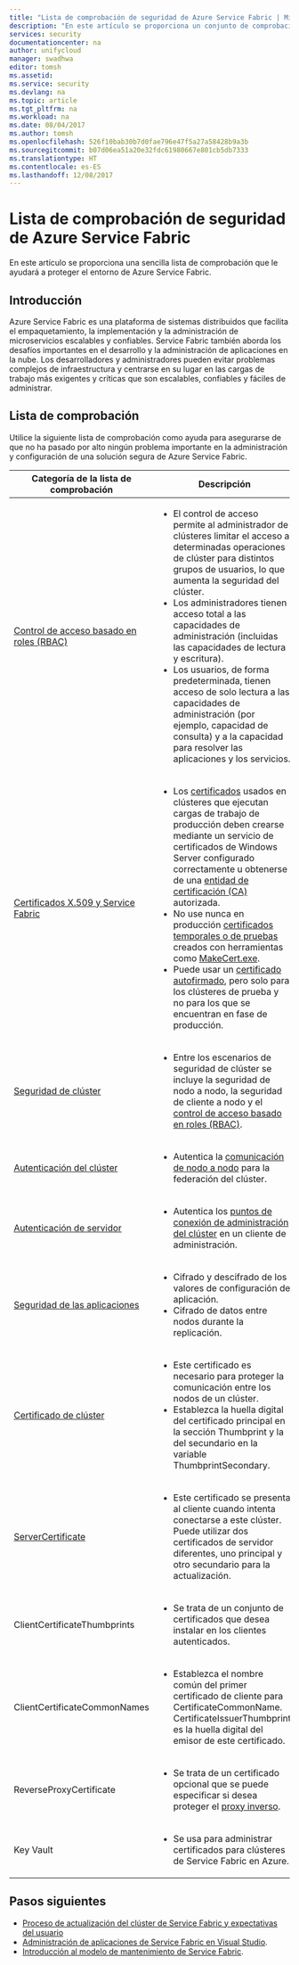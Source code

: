 ```yaml
---
title: "Lista de comprobación de seguridad de Azure Service Fabric | Microsoft Docs"
description: "En este artículo se proporciona un conjunto de comprobaciones de la seguridad de Azure Service Fabric."
services: security
documentationcenter: na
author: unifycloud
manager: swadhwa
editor: tomsh
ms.assetid: 
ms.service: security
ms.devlang: na
ms.topic: article
ms.tgt_pltfrm: na
ms.workload: na
ms.date: 08/04/2017
ms.author: tomsh
ms.openlocfilehash: 526f10bab30b7d0fae796e47f5a27a58428b9a3b
ms.sourcegitcommit: b07d06ea51a20e32fdc61980667e801cb5db7333
ms.translationtype: HT
ms.contentlocale: es-ES
ms.lasthandoff: 12/08/2017
---
```

# <a name="azure-service-fabric-security-checklist"></a>Lista de comprobación de seguridad de Azure Service Fabric
En este artículo se proporciona una sencilla lista de comprobación que le ayudará a proteger el entorno de Azure Service Fabric.

## <a name="introduction"></a>Introducción
Azure Service Fabric es una plataforma de sistemas distribuidos que facilita el empaquetamiento, la implementación y la administración de microservicios escalables y confiables. Service Fabric también aborda los desafíos importantes en el desarrollo y la administración de aplicaciones en la nube. Los desarrolladores y administradores pueden evitar problemas complejos de infraestructura y centrarse en su lugar en las cargas de trabajo más exigentes y críticas que son escalables, confiables y fáciles de administrar.

## <a name="checklist"></a>Lista de comprobación
Utilice la siguiente lista de comprobación como ayuda para asegurarse de que no ha pasado por alto ningún problema importante en la administración y configuración de una solución segura de Azure Service Fabric.


|Categoría de la lista de comprobación| Descripción |
| ------------ | -------- |
|[Control de acceso basado en roles (RBAC)](https://docs.microsoft.com/azure/service-fabric/service-fabric-cluster-security-roles) | <ul><li>El control de acceso permite al administrador de clústeres limitar el acceso a determinadas operaciones de clúster para distintos grupos de usuarios, lo que aumenta la seguridad del clúster.</li><li>Los administradores tienen acceso total a las capacidades de administración (incluidas las capacidades de lectura y escritura). </li><li> Los usuarios, de forma predeterminada, tienen acceso de solo lectura a las capacidades de administración (por ejemplo, capacidad de consulta) y a la capacidad para resolver las aplicaciones y los servicios.</li></ul>|
|[Certificados X.509 y Service Fabric](https://docs.microsoft.com/azure/service-fabric/service-fabric-cluster-security) | <ul><li>Los [certificados](https://docs.microsoft.com/dotnet/framework/wcf/feature-details/working-with-certificates) usados en clústeres que ejecutan cargas de trabajo de producción deben crearse mediante un servicio de certificados de Windows Server configurado correctamente u obtenerse de una [entidad de certificación (CA)](https://en.wikipedia.org/wiki/Certificate_authority) autorizada.</li><li>No use nunca en producción [certificados temporales o de pruebas](https://docs.microsoft.com/dotnet/framework/wcf/feature-details/how-to-create-temporary-certificates-for-use-during-development) creados con herramientas como [MakeCert.exe](https://msdn.microsoft.com/library/windows/desktop/aa386968.aspx). </li><li>Puede usar un [certificado autofirmado](https://docs.microsoft.com/azure/service-fabric/service-fabric-windows-cluster-x509-security), pero solo para los clústeres de prueba y no para los que se encuentran en fase de producción.</li></ul>|
|[Seguridad de clúster](https://docs.microsoft.com/azure/service-fabric/service-fabric-cluster-security) | <ul><li>Entre los escenarios de seguridad de clúster se incluye la seguridad de nodo a nodo, la seguridad de cliente a nodo y el [control de acceso basado en roles (RBAC)](https://docs.microsoft.com/azure/service-fabric/service-fabric-cluster-security-roles).</li></ul>|
|[Autenticación del clúster](https://docs.microsoft.com/azure/service-fabric/service-fabric-cluster-creation-via-arm) | <ul><li>Autentica la [comunicación de nodo a nodo](https://github.com/MicrosoftDocs/azure-docs/blob/master/articles/service-fabric/service-fabric-cluster-security.md) para la federación del clúster. </li></ul>|
|[Autenticación de servidor](https://docs.microsoft.com/azure/service-fabric/service-fabric-cluster-creation-via-arm) | <ul><li>Autentica los [puntos de conexión de administración del clúster](https://docs.microsoft.com/azure/service-fabric/service-fabric-cluster-creation-via-portal) en un cliente de administración.</li></ul>|
|[Seguridad de las aplicaciones](https://docs.microsoft.com/azure/service-fabric/service-fabric-cluster-creation-via-arm)| <ul><li>Cifrado y descifrado de los valores de configuración de aplicación.</li><li>   Cifrado de datos entre nodos durante la replicación.</li></ul>|
|[Certificado de clúster](https://docs.microsoft.com/azure/service-fabric/service-fabric-windows-cluster-x509-security) | <ul><li>Este certificado es necesario para proteger la comunicación entre los nodos de un clúster.</li><li>    Establezca la huella digital del certificado principal en la sección Thumbprint y la del secundario en la variable ThumbprintSecondary.</li></ul>|
|[ServerCertificate](https://docs.microsoft.com/azure/service-fabric/service-fabric-windows-cluster-x509-security)| <ul><li>Este certificado se presenta al cliente cuando intenta conectarse a este clúster. Puede utilizar dos certificados de servidor diferentes, uno principal y otro secundario para la actualización.</li></ul>|
|ClientCertificateThumbprints| <ul><li>Se trata de un conjunto de certificados que desea instalar en los clientes autenticados. </li></ul>|
|ClientCertificateCommonNames| <ul><li>Establezca el nombre común del primer certificado de cliente para CertificateCommonName. CertificateIssuerThumbprint es la huella digital del emisor de este certificado. </li></ul>|
|ReverseProxyCertificate| <ul><li>Se trata de un certificado opcional que se puede especificar si desea proteger el [proxy inverso](https://docs.microsoft.com/en-in/azure/service-fabric/service-fabric-reverseproxy). </li></ul>|
|Key Vault| <ul><li>Se usa para administrar certificados para clústeres de Service Fabric en Azure.  </li></ul>|


## <a name="next-steps"></a>Pasos siguientes
- [Proceso de actualización del clúster de Service Fabric y expectativas del usuario](https://docs.microsoft.com/azure/service-fabric/service-fabric-cluster-upgrade)
- [Administración de aplicaciones de Service Fabric en Visual Studio](https://docs.microsoft.com/azure/service-fabric/service-fabric-manage-application-in-visual-studio).
- [Introducción al modelo de mantenimiento de Service Fabric](https://docs.microsoft.com/azure/service-fabric/service-fabric-health-introduction).
